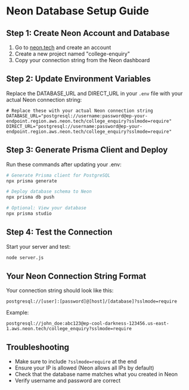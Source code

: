 # Neon Database Setup Guide

## Step 1: Create Neon Account and Database

1. Go to [neon.tech](https://neon.tech) and create an account
2. Create a new project named "college-enquiry"
3. Copy your connection string from the Neon dashboard

## Step 2: Update Environment Variables

Replace the DATABASE_URL and DIRECT_URL in your `.env` file with your actual Neon connection string:

```env
# Replace these with your actual Neon connection string
DATABASE_URL="postgresql://username:password@ep-your-endpoint.region.aws.neon.tech/college_enquiry?sslmode=require"
DIRECT_URL="postgresql://username:password@ep-your-endpoint.region.aws.neon.tech/college_enquiry?sslmode=require"
```

## Step 3: Generate Prisma Client and Deploy

Run these commands after updating your .env:

```bash
# Generate Prisma client for PostgreSQL
npx prisma generate

# Deploy database schema to Neon
npx prisma db push

# Optional: View your database
npx prisma studio
```

## Step 4: Test the Connection

Start your server and test:

```bash
node server.js
```

## Your Neon Connection String Format

Your connection string should look like this:
```
postgresql://[user]:[password]@[host]/[database]?sslmode=require
```

Example:
```
postgresql://john_doe:abc123@ep-cool-darkness-123456.us-east-1.aws.neon.tech/college_enquiry?sslmode=require
```

## Troubleshooting

- Make sure to include `?sslmode=require` at the end
- Ensure your IP is allowed (Neon allows all IPs by default)
- Check that the database name matches what you created in Neon
- Verify username and password are correct